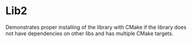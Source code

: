 # Lib2

Demonstrates proper installing of the library with CMake if the library does not have dependencies on other libs and
has multiple CMake targets.